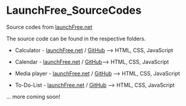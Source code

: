 # LaunchFree_SourceCodes

 Source codes from [launchFree.net](https://launchfree.net/)

 The source code can be found in the respective folders.

 - Calculator - [launchFree.net](https://launchfree.net/sites/calculator/calculator.html) / [GitHub](https://github.com/BellaMrx/LaunchFree_SourceCodes/tree/main/Calculator) --> HTML, CSS, JavaScript

 - Calendar - [launchFree.net](https://launchfree.net/sites/calendar/calendar.html) / [GitHub](https://github.com/BellaMrx/LaunchFree_SourceCodes/tree/main/Calendar)--> HTML, CSS, JavaScript 

 - Media player - [launchFree.net](https://launchfree.net/sites/media_player/audio.html) / [GitHub](https://github.com/BellaMrx/LaunchFree_SourceCodes/tree/main/Media_Player) --> HTML, CSS, JavaScript

 - To-Do-List - [launchFree.net](https://launchfree.net/sites/to-do-list/to_do.html) / [GitHub](https://github.com/BellaMrx/LaunchFree_SourceCodes/tree/main/Calculator) --> HTML, CSS, JavaScript


 ... more coming soon!